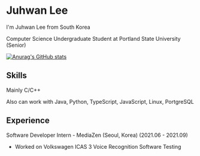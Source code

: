 # Juhwan Lee

I'm Juhwan Lee from South Korea

Computer Science Undergraduate Student at Portland State University (Senior)

[![Anurag's GitHub stats](https://github-readme-stats.vercel.app/api?username=juroc95)](https://github.com/anuraghazra/github-readme-stats)

## Skills

Mainly C/C++

Also can work with Java, Python, TypeScript, JavaScript, Linux, PortgreSQL

## Experience

Software Developer Intern - MediaZen (Seoul, Korea) (2021.06 - 2021.09)
- Worked on Volkswagen ICAS 3 Voice Recognition Software Testing
